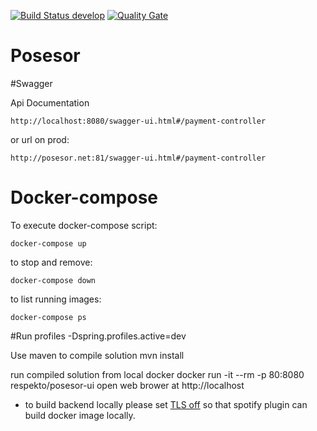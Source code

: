 [![Build Status develop](https://travis-ci.org/Respekto/posesor.svg?branch=develop)](https://travis-ci.org/Respekto/posesor/branches)
[![Quality Gate](https://sonarcloud.io/api/project_badges/measure?project=posesor&metric=alert_status)](https://sonarcloud.io/dashboard?id=posesor)


# Posesor

#Swagger

Api Documentation

    http://localhost:8080/swagger-ui.html#/payment-controller
    
or url on prod:
    
    http://posesor.net:81/swagger-ui.html#/payment-controller

# Docker-compose

To execute docker-compose script:

    docker-compose up

to stop and remove:

    docker-compose down

to list running images:

    docker-compose ps

#Run profiles
-Dspring.profiles.active=dev

Use maven to compile solution
mvn install

run compiled solution from local docker
docker run -it --rm -p 80:8080 respekto/posesor-ui
open web brower at http://localhost


* to build backend locally please set [TLS off](https://forums.docker.com/t/spotify-docker-maven-plugin-cant-connect-to-localhost-2375/9093/12?u=siudeks) so that spotify plugin can build docker image locally.